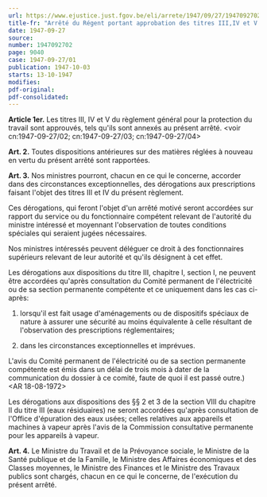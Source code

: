 ```yaml
---
url: https://www.ejustice.just.fgov.be/eli/arrete/1947/09/27/1947092702/justel
title-fr: "Arrêté du Régent portant approbation des titres III,IV et V du règlement général pour la protection du travail. Voir modification(s)"
date: 1947-09-27
source:
number: 1947092702
page: 9040
case: 1947-09-27/01
publication: 1947-10-03
starts: 13-10-1947
modifies:
pdf-original:
pdf-consolidated:
---
```


**Article 1er.** Les titres III, IV et V du règlement général pour la protection du travail sont approuvés, tels qu'ils sont annexés au présent arrêté. <voir cn:1947-09-27/02; cn:1947-09-27/03; cn:1947-09-27/04>

**Art. 2.** Toutes dispositions antérieures sur des matières réglées à nouveau en vertu du présent arrêté sont rapportées.

**Art. 3.** Nos ministres pourront, chacun en ce qui le concerne, accorder dans des circonstances exceptionnelles, des dérogations aux prescriptions faisant l'objet des titres III et IV du présent règlement.

Ces dérogations, qui feront l'objet d'un arrêté motivé seront accordées sur rapport du service ou du fonctionnaire compétent relevant de l'autorité du ministre intéressé et moyennant l'observation de toutes conditions spéciales qui seraient jugées nécessaires.

Nos ministres intéressés peuvent déléguer ce droit à des fonctionnaires supérieurs relevant de leur autorité et qu'ils désignent à cet effet.

Les dérogations aux dispositions du titre III, chapitre I, section I, ne peuvent être accordées qu'après consultation du Comité permanent de l'électricité ou de sa section permanente compétente et ce uniquement dans les cas ci-après:

1. lorsqu'il est fait usage d'aménagements ou de dispositifs spéciaux de nature à assurer une sécurité au moins équivalente à celle résultant de l'observation des prescriptions réglementaires;

2. dans les circonstances exceptionnelles et imprévues.

L'avis du Comité permanent de l'électricité ou de sa section permanente compétente est émis dans un délai de trois mois à dater de la communication du dossier à ce comité, faute de quoi il est passé outre.) <AR 18-08-1972>

Les dérogations aux dispositions des §§ 2 et 3 de la section VIII du chapitre II du titre III (eaux résiduaires) ne seront accordées qu'après consultation de l'Office d'épuration des eaux usées; celles relatives aux appareils et machines à vapeur après l'avis de la Commission consultative permanente pour les appareils à vapeur.

**Art. 4.** Le Ministre du Travail et de la Prévoyance sociale, le Ministre de la Santé publique et de la Famille, le Ministre des Affaires économiques et des Classes moyennes, le Ministre des Finances et le Ministre des Travaux publics sont chargés, chacun en ce qui le concerne, de l'exécution du présent arrêté.
